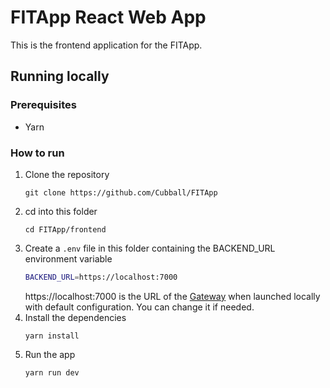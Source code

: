 # FITApp React Web App
This is the frontend application for the FITApp.

## Running locally
### Prerequisites
- Yarn

### How to run
1. Clone the repository
    ```
    git clone https://github.com/Cubball/FITApp
    ```
1. cd into this folder
    ```
    cd FITApp/frontend
    ```
1. Create a ```.env``` file in this folder containing the BACKEND_URL environment variable
    ```bash
    BACKEND_URL=https://localhost:7000
    ```
    https://localhost:7000 is the URL of the [Gateway](../FITApp.Gateway) when launched locally with default configuration. You can change it if needed.
1. Install the dependencies
    ```
    yarn install
    ```
1. Run the app
    ```
    yarn run dev
    ```
